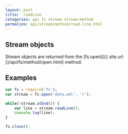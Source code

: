 ```yaml
---
layout: post
title:  readLine
categories: api fs stream stream-method
permalink: api/stream/method/read-line.html
---
```


## Stream objects

Stream objects are returned from the [fs.open]({{ site.url }}/api/fs/method/open.html) method.

## Examples

```javascript
var fs = require('fs');
var stream = fs.open('data.xml', 'r');

while(!stream.atEnd()) {
    var line = stream.readLine();
    console.log(line);
}

fs.close();
```








